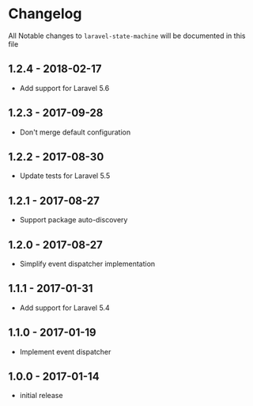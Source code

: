 # Changelog

All Notable changes to `laravel-state-machine` will be documented in this file

## 1.2.4 - 2018-02-17

- Add support for Laravel 5.6

## 1.2.3 - 2017-09-28

- Don't merge default configuration

## 1.2.2 - 2017-08-30

- Update tests for Laravel 5.5

## 1.2.1 - 2017-08-27

- Support package auto-discovery

## 1.2.0 - 2017-08-27

- Simplify event dispatcher implementation

## 1.1.1 - 2017-01-31

- Add support for Laravel 5.4

## 1.1.0 - 2017-01-19

- Implement event dispatcher

## 1.0.0 - 2017-01-14

- initial release
